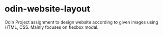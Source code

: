 # odin-website-layout
Odin Project assignment to design website according to given images using HTML, CSS. Mainly focuses on flexbox modal.

